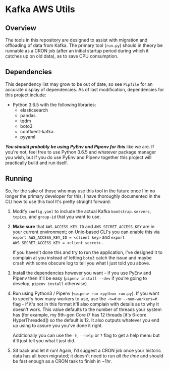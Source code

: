 # Kafka AWS Utils

## Overview

The tools in this repository are designed to assist with migration and offloading of data from Kafka. The primary tool (`run.py`) should in theory be runnable as a CRON job (after an initial startup period during which it catches up on old data), as to save CPU consumption.

## Dependencies

This dependency list may grow to be out of date, so see `Pipfile` for an accurate display of dependencies. As of last modification, dependencies for this project include:

* Python 3.6.5 with the following libraries:
  * elasticsearch
  * pandas
  * tqdm
  * boto3
  * confluent-kafka
  * pyyaml

***You should probably be using PyEnv and Pipenv for this*** like we are. If you're not, feel free to use Python 3.6.5 and whatever package manager you wish, but if you do use PyEnv and Pipenv together this project will practically build and run itself. 

## Running

So, for the sake of those who may use this tool in the future once I'm no longer the primary developer for this, I have thoroughly documented in the CLI how to use this tool It's pretty straight forward:

1. Modify `config.yaml` to include the actual Kafka `bootstrap.servers`, `topics`, and `group-id` that you want to use.

2. **Make sure** that `AWS_ACCESS_KEY_ID` and `AWS_SECRET_ACCESS_KEY` are in your current environment; on Unix-based CLI's you can enable this via `export AWS_ACCESS_KEY_ID = <client key>` and `export AWS_SECRET_ACCESS_KEY = <client secret>` . 

   If you haven't done this and try to run the application, I've designed it to complain at you instead of letting `boto3` catch the issue and maybe crash with some obscure log to tell you what I just told you above.

3. Install the dependencies however you want - if you use PyEnv and Pipenv then it'll be easy (`pipenv install --dev` if you're going to develop, `pipenv install` otherwise)

4. Run using Python3 / Pipenv (`<pipenv run >python run.py`). If you want to specify how many workers to use, use the `-n=#` or `--num-workers=#` flag - if it's not in this format it'll also complain with details as to why it doesn't work. This value defaults to the number of threads your system has (for example, my 9th-gen Core i7 has 12 threads [it's 6-core HyperThreaded]) so the default is 12. It also outputs whatever you end up using to assure you you've done it right.

   Additionally you can use the `-h`, `--help` or `?` flag to get a help menu but it'll just tell you what I just did.

5. Sit back and let it run! Again, I'd suggest a CRON job once your historic data has all been migrated; it doesn't need to run *all the time* and should be fast enough as a CRON task to finish in ~1hr.